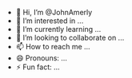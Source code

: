 - 👋 Hi, I’m @JohnAmerly
- 👀 I’m interested in ...
- 🌱 I’m currently learning ...
- 💞️ I’m looking to collaborate on ...
- 📫 How to reach me ...
- 😄 Pronouns: ...
- ⚡ Fun fact: ...

<!---
JohnAmerly/JohnAmerly is a ✨ special ✨ repository because its `README.md` (this file) appears on your GitHub profile.
You can click the Preview link to take a look at your changes.
--->
